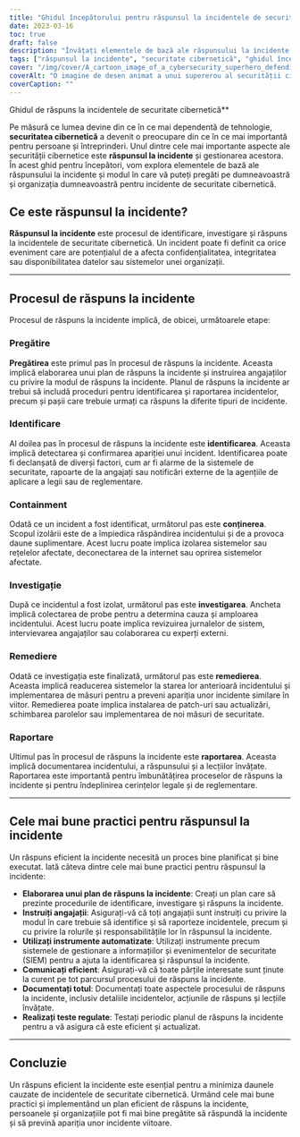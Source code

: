 ```yaml
---
title: "Ghidul începătorului pentru răspunsul la incidentele de securitate cibernetică"
date: 2023-03-16
toc: true
draft: false
description: "Învățați elementele de bază ale răspunsului la incidente și gestionarea incidentelor de securitate cibernetică cu acest ghid pentru începători."
tags: ["răspunsul la incidente", "securitate cibernetică", "ghidul începătorului", "protecția datelor", "securitatea datelor", "Securitate IT", "securitatea rețelei", "atacuri cibernetice", "securitatea informațiilor", "criminalitate informatică", "securitate digitală", "Infrastructura IT", "încălcări ale datelor", "amenințări cibernetice", "apărare cibernetică", "gestionarea incidentelor", "recuperarea datelor", "planificarea securității", "gestionarea riscurilor", "strategia de securitate cibernetică"]
cover: "/img/cover/A_cartoon_image_of_a_cybersecurity_superhero_defending_a_city.png"
coverAlt: "O imagine de desen animat a unui supererou al securității cibernetice care apără un oraș împotriva amenințărilor cibernetice."
coverCaption: ""
---
```

 Ghidul de răspuns la incidentele de securitate cibernetică**

Pe măsură ce lumea devine din ce în ce mai dependentă de tehnologie, **securitatea cibernetică** a devenit o preocupare din ce în ce mai importantă pentru persoane și întreprinderi. Unul dintre cele mai importante aspecte ale securității cibernetice este **răspunsul la incidente** și gestionarea acestora. În acest ghid pentru începători, vom explora elementele de bază ale răspunsului la incidente și modul în care vă puteți pregăti pe dumneavoastră și organizația dumneavoastră pentru incidente de securitate cibernetică.

## Ce este răspunsul la incidente?

**Răspunsul la incidente** este procesul de identificare, investigare și răspuns la incidentele de securitate cibernetică. Un incident poate fi definit ca orice eveniment care are potențialul de a afecta confidențialitatea, integritatea sau disponibilitatea datelor sau sistemelor unei organizații.

______

## Procesul de răspuns la incidente

Procesul de răspuns la incidente implică, de obicei, următoarele etape:

### Pregătire

**Pregătirea** este primul pas în procesul de răspuns la incidente. Aceasta implică elaborarea unui plan de răspuns la incidente și instruirea angajaților cu privire la modul de răspuns la incidente. Planul de răspuns la incidente ar trebui să includă proceduri pentru identificarea și raportarea incidentelor, precum și pașii care trebuie urmați ca răspuns la diferite tipuri de incidente.

### Identificare

Al doilea pas în procesul de răspuns la incidente este **identificarea**. Aceasta implică detectarea și confirmarea apariției unui incident. Identificarea poate fi declanșată de diverși factori, cum ar fi alarme de la sistemele de securitate, rapoarte de la angajați sau notificări externe de la agențiile de aplicare a legii sau de reglementare.

### Containment

Odată ce un incident a fost identificat, următorul pas este **conținerea**. Scopul izolării este de a împiedica răspândirea incidentului și de a provoca daune suplimentare. Acest lucru poate implica izolarea sistemelor sau rețelelor afectate, deconectarea de la internet sau oprirea sistemelor afectate.

### Investigație

După ce incidentul a fost izolat, următorul pas este **investigarea**. Ancheta implică colectarea de probe pentru a determina cauza și amploarea incidentului. Acest lucru poate implica revizuirea jurnalelor de sistem, intervievarea angajaților sau colaborarea cu experți externi.

### Remediere

Odată ce investigația este finalizată, următorul pas este **remedierea**. Aceasta implică readucerea sistemelor la starea lor anterioară incidentului și implementarea de măsuri pentru a preveni apariția unor incidente similare în viitor. Remedierea poate implica instalarea de patch-uri sau actualizări, schimbarea parolelor sau implementarea de noi măsuri de securitate.

### Raportare

Ultimul pas în procesul de răspuns la incidente este **raportarea**. Aceasta implică documentarea incidentului, a răspunsului și a lecțiilor învățate. Raportarea este importantă pentru îmbunătățirea proceselor de răspuns la incidente și pentru îndeplinirea cerințelor legale și de reglementare.

______

## Cele mai bune practici pentru răspunsul la incidente

Un răspuns eficient la incidente necesită un proces bine planificat și bine executat. Iată câteva dintre cele mai bune practici pentru răspunsul la incidente:

- **Elaborarea unui plan de răspuns la incidente**: Creați un plan care să prezinte procedurile de identificare, investigare și răspuns la incidente.
- **Instruiți angajații**: Asigurați-vă că toți angajații sunt instruiți cu privire la modul în care trebuie să identifice și să raporteze incidentele, precum și cu privire la rolurile și responsabilitățile lor în răspunsul la incidente.
- **Utilizați instrumente automatizate**: Utilizați instrumente precum sistemele de gestionare a informațiilor și evenimentelor de securitate (SIEM) pentru a ajuta la identificarea și răspunsul la incidente.
- **Comunicați eficient**: Asigurați-vă că toate părțile interesate sunt ținute la curent pe tot parcursul procesului de răspuns la incidente.
- **Documentați totul**: Documentați toate aspectele procesului de răspuns la incidente, inclusiv detaliile incidentelor, acțiunile de răspuns și lecțiile învățate.
- **Realizați teste regulate**: Testați periodic planul de răspuns la incidente pentru a vă asigura că este eficient și actualizat.

______

## Concluzie

Un răspuns eficient la incidente este esențial pentru a minimiza daunele cauzate de incidentele de securitate cibernetică. Urmând cele mai bune practici și implementând un plan eficient de răspuns la incidente, persoanele și organizațiile pot fi mai bine pregătite să răspundă la incidente și să prevină apariția unor incidente viitoare. 